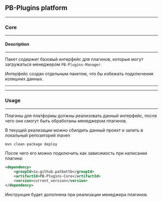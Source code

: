 ## PB-Plugins platform 
___
### Core
___
#### Description
___
Пакет содержит базовый интерфейс для плагинов, которые могут загружаться менеджером `PB-Plugins-Manager`.

Интерфейс создан отдельным пакетом, что бы избежать подключения излишних данных.
___
___
### Usage
___

Плагины для платформы должны реализовать данный интерфейс, после чего они смогут быть обработаны менеджером плагинов.

В текущей реализации можно сбилдить данный проект и залить в локальный репозиторий maven

```bash
mvn clean package deploy
```

После чего его можно подключить как зависимость при написании плагина:

```xml
<dependency>
    <groupId>io.github.patbattb</groupId>
    <artifactId>PB-Plugins-Core</artifactId>
    <version>current_version</version>
</dependency>
```

Инструкция будет дополнена при реализации менеджера плагинов.
